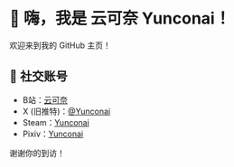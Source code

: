 # 👋 嗨，我是 云可奈 Yunconai！

欢迎来到我的 GitHub 主页！

## 🔗 社交账号

- B站：[云可奈](https://space.bilibili.com/494011099)
- X (旧推特)：[@Yunconai](https://x.com/Yunconai)
- Steam：[Yunconai](https://steamcommunity.com/id/Yunconai/)
- Pixiv：[Yunconai](https://www.pixiv.net/users/116428919)

谢谢你的到访！
